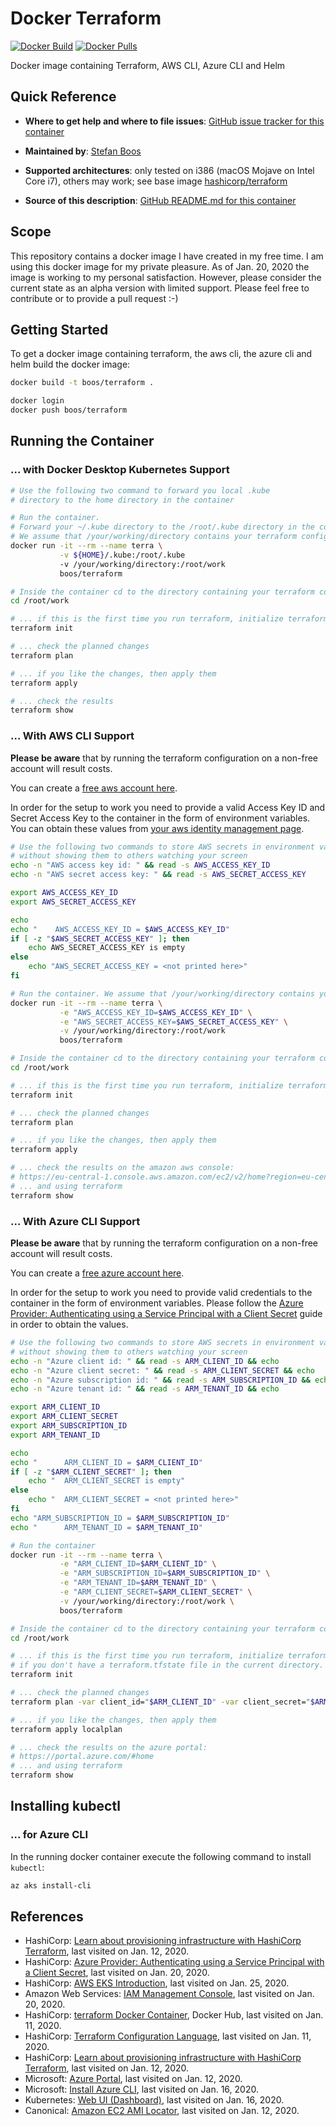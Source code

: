 # Docker Terraform

[![Docker Build](https://img.shields.io/docker/cloud/build/boos/terraform.svg)](https://hub.docker.com/repository/docker/boos/terraform)
[![Docker Pulls](https://img.shields.io/docker/pulls/boos/terraform.svg)](https://hub.docker.com/repository/docker/boos/terraform)

Docker image containing Terraform, AWS CLI, Azure CLI and Helm

## Quick Reference

-   **Where to get help and where to file issues**:
    [GitHub issue tracker for this container](https://github.com/wonderbird/docker-terraform/issues)

-   **Maintained by**:
    [Stefan Boos](mailto:kontakt@boos.systems)

-   **Supported architectures**:
    only tested on i386 (macOS Mojave on Intel Core i7), others may work; see base image [hashicorp/terraform](https://hub.docker.com/r/hashicorp/terraform)

-   **Source of this description**:
    [GitHub README.md for this container](https://github.com/wonderbird/docker-terraform)

## Scope

This repository contains a docker image I have created in my free time. I am using this docker image for my private pleasure. As of Jan. 20, 2020 the image is working to my personal satisfaction. However, please consider the current state as an alpha version with limited support. Please feel free to contribute or to provide a pull request :-)

## Getting Started

To get a docker image containing terraform, the aws cli, the azure cli and helm build the docker image:

```sh
docker build -t boos/terraform .

docker login
docker push boos/terraform
```

## Running the Container

### ... with Docker Desktop Kubernetes Support
```sh
# Use the following two command to forward you local .kube
# directory to the home directory in the container

# Run the container.
# Forward your ~/.kube directory to the /root/.kube directory in the container
# We assume that /your/working/directory contains your terraform configuration
docker run -it --rm --name terra \
           -v ${HOME}/.kube:/root/.kube
           -v /your/working/directory:/root/work
           boos/terraform

# Inside the container cd to the directory containing your terraform configuration
cd /root/work

# ... if this is the first time you run terraform, initialize terraform. Do this only, if you don't have a terraform.tfstate file in the current directory.
terraform init

# ... check the planned changes
terraform plan

# ... if you like the changes, then apply them
terraform apply

# ... check the results
terraform show
```

### ... With AWS CLI Support

**Please be aware** that by running the terraform configuration on a non-free account will result costs.

You can create a [free aws account here](https://aws.amazon.com/free/).

In order for the setup to work you need to provide a valid Access Key ID and Secret Access Key to the container in the form of environment variables. You can obtain these values from [your aws identity management page](https://console.aws.amazon.com/iam/home?region=eu-central-1#/security_credentials).

```sh
# Use the following two commands to store AWS secrets in environment variables
# without showing them to others watching your screen
echo -n "AWS access key id: " && read -s AWS_ACCESS_KEY_ID
echo -n "AWS secret access key: " && read -s AWS_SECRET_ACCESS_KEY

export AWS_ACCESS_KEY_ID
export AWS_SECRET_ACCESS_KEY

echo
echo "    AWS_ACCESS_KEY_ID = $AWS_ACCESS_KEY_ID"
if [ -z "$AWS_SECRET_ACCESS_KEY" ]; then
    echo AWS_SECRET_ACCESS_KEY is empty
else
    echo "AWS_SECRET_ACCESS_KEY = <not printed here>"
fi

# Run the container. We assume that /your/working/directory contains your terraform configuration
docker run -it --rm --name terra \
           -e "AWS_ACCESS_KEY_ID=$AWS_ACCESS_KEY_ID" \
           -e "AWS_SECRET_ACCESS_KEY=$AWS_SECRET_ACCESS_KEY" \
           -v /your/working/directory:/root/work
           boos/terraform

# Inside the container cd to the directory containing your terraform configuration
cd /root/work

# ... if this is the first time you run terraform, initialize terraform. Do this only, if you don't have a terraform.tfstate file in the current directory.
terraform init

# ... check the planned changes
terraform plan

# ... if you like the changes, then apply them
terraform apply

# ... check the results on the amazon aws console:
# https://eu-central-1.console.aws.amazon.com/ec2/v2/home?region=eu-central-1#Instances:sort=instanceId
# ... and using terraform
terraform show
```

### ... With Azure CLI Support

**Please be aware** that by running the terraform configuration on a non-free account will result costs.

You can create a [free azure account here](https://azure.microsoft.com/en-us/free/).

In order for the setup to work you need to provide valid credentials to the container in the form of environment variables. Please follow the [Azure Provider: Authenticating using a Service Principal with a Client Secret](https://www.terraform.io/docs/providers/azurerm/guides/service_principal_client_secret.html) guide in order to obtain the values.

```sh
# Use the following two commands to store AWS secrets in environment variables
# without showing them to others watching your screen
echo -n "Azure client id: " && read -s ARM_CLIENT_ID && echo
echo -n "Azure client secret: " && read -s ARM_CLIENT_SECRET && echo
echo -n "Azure subscription id: " && read -s ARM_SUBSCRIPTION_ID && echo
echo -n "Azure tenant id: " && read -s ARM_TENANT_ID && echo

export ARM_CLIENT_ID
export ARM_CLIENT_SECRET
export ARM_SUBSCRIPTION_ID
export ARM_TENANT_ID

echo
echo "      ARM_CLIENT_ID = $ARM_CLIENT_ID"
if [ -z "$ARM_CLIENT_SECRET" ]; then
    echo "  ARM_CLIENT_SECRET is empty"
else
    echo "  ARM_CLIENT_SECRET = <not printed here>"
fi
echo "ARM_SUBSCRIPTION_ID = $ARM_SUBSCRIPTION_ID"
echo "      ARM_TENANT_ID = $ARM_TENANT_ID"

# Run the container
docker run -it --rm --name terra \
           -e "ARM_CLIENT_ID=$ARM_CLIENT_ID" \
           -e "ARM_SUBSCRIPTION_ID=$ARM_SUBSCRIPTION_ID" \
           -e "ARM_TENANT_ID=$ARM_TENANT_ID" \
           -e "ARM_CLIENT_SECRET=$ARM_CLIENT_SECRET" \
           -v /your/working/directory:/root/work \
           boos/terraform

# Inside the container cd to the directory containing your terraform configuration
cd /root/work

# ... if this is the first time you run terraform, initialize terraform. Do this only,
# if you don't have a terraform.tfstate file in the current directory.
terraform init

# ... check the planned changes
terraform plan -var client_id="$ARM_CLIENT_ID" -var client_secret="$ARM_CLIENT_SECRET" --out localplan

# ... if you like the changes, then apply them
terraform apply localplan

# ... check the results on the azure portal:
# https://portal.azure.com/#home
# ... and using terraform
terraform show
```

## Installing kubectl

### ... for Azure CLI

In the running docker container execute the following command to install `kubectl`:

```sh
az aks install-cli
```

## References

* HashiCorp: [Learn about provisioning infrastructure with HashiCorp Terraform](https://learn.hashicorp.com/terraform), last visited on Jan. 12, 2020.
* HashiCorp: [Azure Provider: Authenticating using a Service Principal with a Client Secret](https://www.terraform.io/docs/providers/azurerm/guides/service_principal_client_secret.html), last visited on Jan. 20, 2020.
* HashiCorp: [AWS EKS Introduction](https://learn.hashicorp.com/terraform/aws/eks-intro), last visited on Jan. 25, 2020.
* Amazon Web Services: [IAM Management Console](https://console.aws.amazon.com/iam/home?region=eu-central-1#/security_credentials), last visited on Jan. 20, 2020.
* HashiCorp: [terraform Docker Container](https://hub.docker.com/r/hashicorp/terraform), Docker Hub, last visited on Jan. 11, 2020.
* HashiCorp: [Terraform Configuration Language](https://www.terraform.io/docs/configuration/index.html), last visited on Jan. 11, 2020.
* HashiCorp: [Learn about provisioning infrastructure with HashiCorp Terraform](https://learn.hashicorp.com/terraform), last visited on Jan. 12, 2020.
* Microsoft: [Azure Portal](https://portal.azure.com/?quickstart=true#blade/Microsoft_Azure_Resources/QuickstartCenterBlade), last visited on Jan. 12, 2020.
* Microsoft: [Install Azure CLI](https://docs.microsoft.com/de-de/cli/azure/install-azure-cli?view=azure-cli-latest), last visited on Jan. 16, 2020.
* Kubernetes: [Web UI (Dashboard)](https://kubernetes.io/docs/tasks/access-application-cluster/web-ui-dashboard/), last visited on Jan. 16, 2020.
* Canonical: [Amazon EC2 AMI Locator](https://cloud-images.ubuntu.com/locator/ec2/), last visited on Jan. 12, 2020.